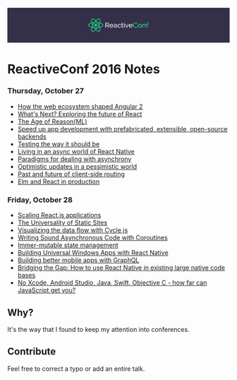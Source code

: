![](Header.png)
# ReactiveConf 2016 Notes

### Thursday, October 27
- [How the web ecosystem shaped Angular 2](27-October/How-the-web-ecosystem-shaped-Angular-2.md)
- [What's Next? Exploring the future of React](27-October/Whats-Next-Exploring-the-future-of-React.md)
- [The Age of Reason(ML)](27-October/The-Age-of-Reason.md)
- [Speed up app development with prefabricated, extensible, open-source backends](27-October/Speed-up-app-development-with-prefabricated-extensible-open-source-backends.md)
- [Testing the way it should be](27-October/Testing-the-way-it-should-be.md)
- [Living in an async world of React Native](27-October/Living-in-an-async-world-of-React-Native.md)
- [Paradigms for dealing with asynchrony](27-October/Paradigms-for-dealing-with-asynchrony.md)
- [Optimistic updates in a pessimistic world](27-October/Optimistic-updates-in-a-pessimistic-world.md)
- [Past and future of client-side routing](27-October/Past-and-future-of-client-side-routing.md)
- [Elm and React in production](27-October/Elm-and-React-in-production.md)

### Friday, October 28
- [Scaling React.js applications](28-October/Scaling-Reactjs-applications.md)
- [The Universality of Static Sites](28-October/The-Universality-of-Static-Sites.md)
- [Visualizing the data flow with Cycle.js](28-October/Visualizing-the-data-flow-with-Cyclejs.md)
- [Writing Sound Asynchronous Code with Coroutines](28-October/Writing-Sound-Asynchronous-Code-with-Coroutines.md)
- [Immer-mutable state management](28-October/Immer-mutable-state-management.md)
- [Building Universal Windows Apps with React Native](28-October/Building-Universal-Windows-Apps-with-React-Native.md)
- [Building better mobile apps with GraphQL](28-October/Building-better-mobile-apps-with-GraphQL.md)
- [Bridging the Gap: How to use React Native in existing large native code bases](28-October/Bridging-the-Gap-How-to-use-React-Native-in-existing-large-native-code-bases.md)
- [No Xcode, Android Studio, Java, Swift, Objective C - how far can JavaScript get you?](28-October/No-Xcode-Android-Studio-Java-Swift-Objective-C---how-far-can-JavaScript-get-you.md)

## Why?
It's the way that I found to keep my attention into conferences.

## Contribute
Feel free to correct a typo or add an entire talk. 
